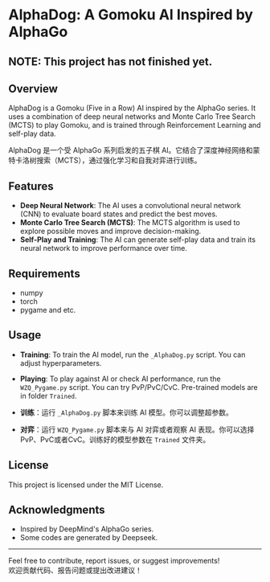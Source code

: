 # AlphaDog: A Gomoku AI Inspired by AlphaGo

## NOTE: This project has not finished yet.

## Overview

AlphaDog is a Gomoku (Five in a Row) AI inspired by the AlphaGo series. It uses a combination of deep neural networks and Monte Carlo Tree Search (MCTS) to play Gomoku, and is trained through Reinforcement Learning and self-play data.

AlphaDog 是一个受 AlphaGo 系列启发的五子棋 AI。它结合了深度神经网络和蒙特卡洛树搜索（MCTS），通过强化学习和自我对弈进行训练。

## Features

- **Deep Neural Network**: The AI uses a convolutional neural network (CNN) to evaluate board states and predict the best moves.
- **Monte Carlo Tree Search (MCTS)**: The MCTS algorithm is used to explore possible moves and improve decision-making.
- **Self-Play and Training**: The AI can generate self-play data and train its neural network to improve performance over time.

## Requirements

- numpy
- torch
- pygame
  and etc.

## Usage

- **Training**: To train the AI model, run the `_AlphaDog.py` script. You can adjust hyperparameters.
- **Playing**: To play against AI or check AI performance, run the `WZQ_Pygame.py` script. You can try PvP/PvC/CvC. Pre-trained models are in folder `Trained`.

- **训练**：运行 `_AlphaDog.py` 脚本来训练 AI 模型。你可以调整超参数。
- **对弈**：运行 `WZQ_Pygame.py` 脚本来与 AI 对弈或者观察 AI 表现。你可以选择PvP、PvC或者CvC。训练好的模型参数在 `Trained` 文件夹。

## License

This project is licensed under the MIT License. 

## Acknowledgments

- Inspired by DeepMind's AlphaGo series.
- Some codes are generated by Deepseek.

---

Feel free to contribute, report issues, or suggest improvements!  
欢迎贡献代码、报告问题或提出改进建议！
